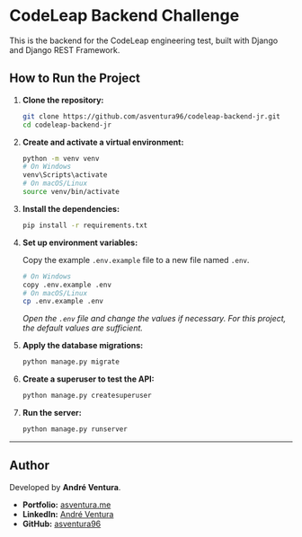 # CodeLeap Backend Challenge

This is the backend for the CodeLeap engineering test, built with Django and Django REST Framework.

## How to Run the Project

1. **Clone the repository:**

    ```bash
    git clone https://github.com/asventura96/codeleap-backend-jr.git
    cd codeleap-backend-jr
    ```

2. **Create and activate a virtual environment:**

    ```bash
    python -m venv venv
    # On Windows
    venv\Scripts\activate
    # On macOS/Linux
    source venv/bin/activate
    ```

3. **Install the dependencies:**

    ```bash
    pip install -r requirements.txt
    ```

4. **Set up environment variables:**

    Copy the example `.env.example` file to a new file named `.env`.

    ```bash
    # On Windows
    copy .env.example .env
    # On macOS/Linux
    cp .env.example .env
    ```

    *Open the `.env` file and change the values if necessary. For this project, the default values are sufficient.*

5. **Apply the database migrations:**

    ```bash
    python manage.py migrate
    ```

6. **Create a superuser to test the API:**

    ```bash
    python manage.py createsuperuser
    ```

7. **Run the server:**

    ```bash
    python manage.py runserver
    ```

---

## Author

Developed by **André Ventura**.

- **Portfolio:** [asventura.me](https://asventura.me)
- **LinkedIn:** [André Ventura](https://www.linkedin.com/in/asventura96)
- **GitHub:** [asventura96](https://github.com/asventura96)
